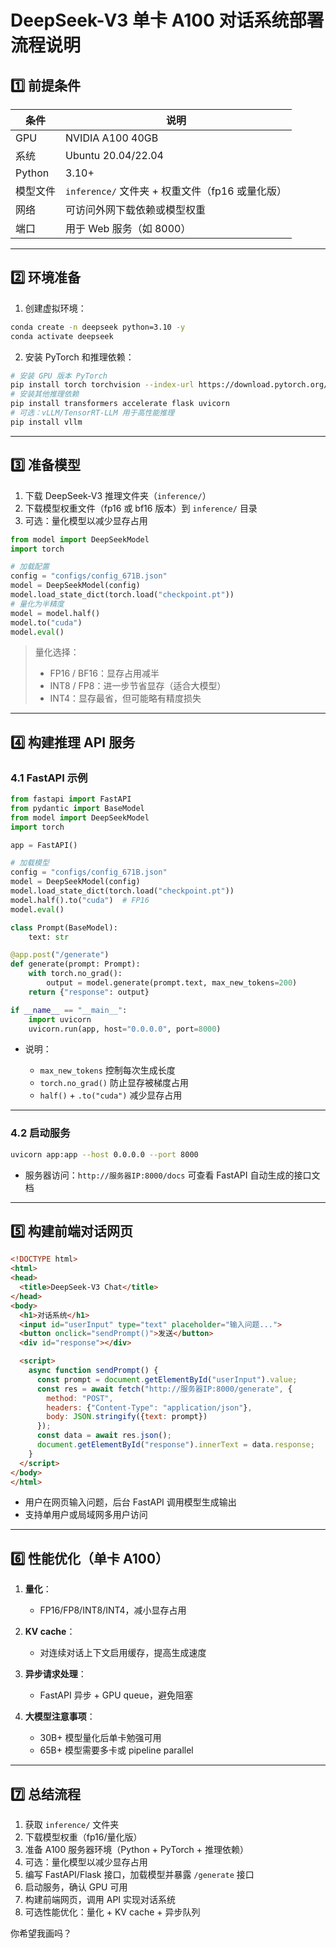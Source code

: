 
# DeepSeek-V3 单卡 A100 对话系统部署流程说明

## 1️⃣ 前提条件

| 条件     | 说明                                 |
| ------ | ---------------------------------- |
| GPU    | NVIDIA A100 40GB                   |
| 系统     | Ubuntu 20.04/22.04                 |
| Python | 3.10+                              |
| 模型文件   | `inference/` 文件夹 + 权重文件（fp16 或量化版） |
| 网络     | 可访问外网下载依赖或模型权重                     |
| 端口     | 用于 Web 服务（如 8000）                  |

---

## 2️⃣ 环境准备

1. 创建虚拟环境：

```bash
conda create -n deepseek python=3.10 -y
conda activate deepseek
```

2. 安装 PyTorch 和推理依赖：

```bash
# 安装 GPU 版本 PyTorch
pip install torch torchvision --index-url https://download.pytorch.org/whl/cu121
# 安装其他推理依赖
pip install transformers accelerate flask uvicorn
# 可选：vLLM/TensorRT-LLM 用于高性能推理
pip install vllm
```

---

## 3️⃣ 准备模型

1. 下载 DeepSeek-V3 推理文件夹（`inference/`）
2. 下载模型权重文件（fp16 或 bf16 版本）到 `inference/` 目录
3. 可选：量化模型以减少显存占用

```python
from model import DeepSeekModel
import torch

# 加载配置
config = "configs/config_671B.json"
model = DeepSeekModel(config)
model.load_state_dict(torch.load("checkpoint.pt"))
# 量化为半精度
model = model.half()  
model.to("cuda")
model.eval()
```

> 量化选择：
>
> * FP16 / BF16：显存占用减半
> * INT8 / FP8：进一步节省显存（适合大模型）
> * INT4：显存最省，但可能略有精度损失

---

## 4️⃣ 构建推理 API 服务

### 4.1 FastAPI 示例

```python
from fastapi import FastAPI
from pydantic import BaseModel
from model import DeepSeekModel
import torch

app = FastAPI()

# 加载模型
config = "configs/config_671B.json"
model = DeepSeekModel(config)
model.load_state_dict(torch.load("checkpoint.pt"))
model.half().to("cuda")  # FP16
model.eval()

class Prompt(BaseModel):
    text: str

@app.post("/generate")
def generate(prompt: Prompt):
    with torch.no_grad():
        output = model.generate(prompt.text, max_new_tokens=200)
    return {"response": output}

if __name__ == "__main__":
    import uvicorn
    uvicorn.run(app, host="0.0.0.0", port=8000)
```

* 说明：

  * `max_new_tokens` 控制每次生成长度
  * `torch.no_grad()` 防止显存被梯度占用
  * `half()` + `.to("cuda")` 减少显存占用

---

### 4.2 启动服务

```bash
uvicorn app:app --host 0.0.0.0 --port 8000
```

* 服务器访问：`http://服务器IP:8000/docs` 可查看 FastAPI 自动生成的接口文档

---

## 5️⃣ 构建前端对话网页

```html
<!DOCTYPE html>
<html>
<head>
  <title>DeepSeek-V3 Chat</title>
</head>
<body>
  <h1>对话系统</h1>
  <input id="userInput" type="text" placeholder="输入问题...">
  <button onclick="sendPrompt()">发送</button>
  <div id="response"></div>

  <script>
    async function sendPrompt() {
      const prompt = document.getElementById("userInput").value;
      const res = await fetch("http://服务器IP:8000/generate", {
        method: "POST",
        headers: {"Content-Type": "application/json"},
        body: JSON.stringify({text: prompt})
      });
      const data = await res.json();
      document.getElementById("response").innerText = data.response;
    }
  </script>
</body>
</html>
```

* 用户在网页输入问题，后台 FastAPI 调用模型生成输出
* 支持单用户或局域网多用户访问

---

## 6️⃣ 性能优化（单卡 A100）

1. **量化**：

   * FP16/FP8/INT8/INT4，减小显存占用
2. **KV cache**：

   * 对连续对话上下文启用缓存，提高生成速度
3. **异步请求处理**：

   * FastAPI 异步 + GPU queue，避免阻塞
4. **大模型注意事项**：

   * 30B+ 模型量化后单卡勉强可用
   * 65B+ 模型需要多卡或 pipeline parallel

---

## 7️⃣ 总结流程

1. 获取 `inference/` 文件夹
2. 下载模型权重（fp16/量化版）
3. 准备 A100 服务器环境（Python + PyTorch + 推理依赖）
4. 可选：量化模型以减少显存占用
5. 编写 FastAPI/Flask 接口，加载模型并暴露 `/generate` 接口
6. 启动服务，确认 GPU 可用
7. 构建前端网页，调用 API 实现对话系统
8. 可选性能优化：量化 + KV cache + 异步队列



你希望我画吗？
